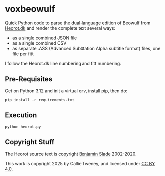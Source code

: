 # voxbeowulf

Quick Python code to parse the dual-language edition of Beowulf from [Heorot.dk](https://heorot.dk/beo-ru.html)
and render the complete text several ways:
- as a single combined JSON file
- as a single combined CSV 
- as separate .ASS (Advanced SubStation Alpha subtitle format) files, one file per fitt

I follow the Heorot.dk line numbering and fitt numbering. 

## Pre-Requisites

Get on Python 3.12 and init a virtual env, install pip, then do:   

```shell
pip install -r requirements.txt
```

## Execution

```shell
python heorot.py 
```

## Copyright Stuff

The Heorot source text is copyright [Benjamin Slade](https://heorot.dk/) 2002-2020. 

This work is copyright 2025 by Callie Tweney, and licensed under [CC BY 4.0](https://creativecommons.org/licenses/by/4.0/?ref=chooser-v1).
